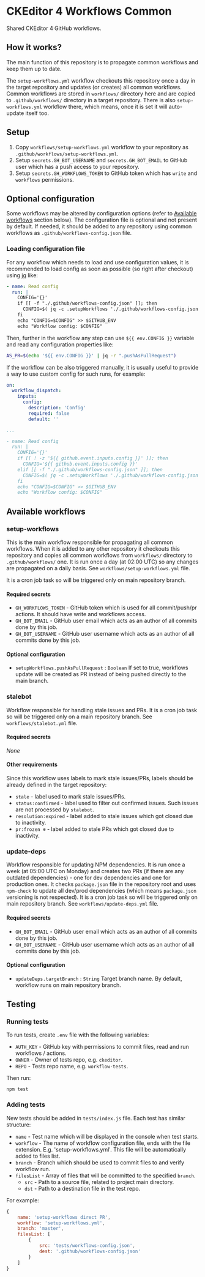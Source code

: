 # CKEditor 4 Workflows Common

Shared CKEditor 4 GitHub workflows.

## How it works?

The main function of this repository is to propagate common workflows and keep them up to date.

The `setup-workflows.yml` workflow checkouts this repository once a day in the target repository and updates (or creates) all common workflows. Common workflows are stored in `workflows/` directory here and are copied to `.github/workflows/` directory in a target repository. There is also `setup-workflows.yml` workflow there, which means, once it is set it will auto-update itself too.

## Setup

1. Copy `workflows/setup-workflows.yml` workflow to your repository as `.github/workflows/setup-workflows.yml`.
1. Setup `secrets.GH_BOT_USERNAME` and `secrets.GH_BOT_EMAIL` to GitHub user which has a push access to your repository.
1. Setup `secrets.GH_WORKFLOWS_TOKEN` to GitHub token which has `write` and `workflows` permissions.

## Optional configuration

Some workflows may be altered by configuration options (refer to [Available workflows](#available-workflows) section below). The configuration file is optional and not present by default. If needed, it should be added to any repository using common workflows as `.github/workflows-config.json` file.

### Loading configuration file

For any workflow which needs to load and use configuration values, it is recommended to load config as soon as possible (so right after checkout) using [jq](https://stedolan.github.io/jq/) like:

```yml
- name: Read config
  run: |
    CONFIG='{}'
    if [[ -f "./.github/workflows-config.json" ]]; then
      CONFIG=$( jq -c .setupWorkflows './.github/workflows-config.json' )
    fi
    echo "CONFIG=$CONFIG" >> $GITHUB_ENV
    echo "Workflow config: $CONFIG"
```

Then, further in the workflow any step can use `${{ env.CONFIG }}` variable and read any configuration properties like:

```bash
AS_PR=$(echo '${{ env.CONFIG }}' | jq -r ".pushAsPullRequest")
```

If the workflow can be also triggered manually, it is usually useful to provide a way to use custom config for such runs, for example:

```yml
on:
  workflow_dispatch:
    inputs:
      config:
        description: 'Config'
        required: false
        default: ''

...

- name: Read config
  run: |
    CONFIG='{}'
    if [[ ! -z '${{ github.event.inputs.config }}' ]]; then
      CONFIG='${{ github.event.inputs.config }}'
    elif [[ -f "./.github/workflows-config.json" ]]; then
      CONFIG=$( jq -c .setupWorkflows './.github/workflows-config.json' )
    fi
    echo "CONFIG=$CONFIG" >> $GITHUB_ENV
    echo "Workflow config: $CONFIG"
```

## Available workflows

### setup-workflows

This is the main workflow responsible for propagating all common workflows. When it is added to any other repository it checkouts this repository and copies all common workflows from `workflows/` directory to `.github/workflows/` one. It is run once a day (at 02:00 UTC) so any changes are propagated on a daily basis. See `workflows/setup-workflows.yml` file.

It is a cron job task so will be triggered only on main repository branch.

#### Required secrets

* `GH_WORKFLOWS_TOKEN` - GitHub token which is used for all commit/push/pr actions. It should have write and workflows access.
* `GH_BOT_EMAIL` - GitHub user email which acts as an author of all commits done by this job.
* `GH_BOT_USERNAME` - GitHub user username which acts as an author of all commits done by this job.

#### Optional configuration

* `setupWorkflows.pushAsPullRequest` : `Boolean` If set to true, workflows update will be created as PR instead of being pushed directly to the main branch.

### stalebot

Workflow responsible for handling stale issues and PRs. It is a cron job task so will be triggered only on a main repository branch. See `workflows/stalebot.yml` file.

#### Required secrets

_None_

#### Other requirements

Since this workflow uses labels to mark stale issues/PRs, labels should be already defined in the target repository:

* `stale` - label used to mark stale issues/PRs.
* `status:confirmed` - label used to filter out confirmed issues. Such issues are not processed by `stalebot`.
* `resolution:expired` - label added to stale issues which got closed due to inactivity.
* `pr:frozen ❄` - label added to stale PRs which got closed due to inactivity.

### update-deps

Workflow responsible for updating NPM dependencies. It is run once a week (at 05:00 UTC on Monday) and creates two PRs (if there are any outdated dependencies) - one for dev dependencies and one for production ones. It checks `package.json` file in the repository root and uses `npm-check` to update all dev/prod dependencies (which means `package.json` versioning is not respected). It is a cron job task so will be triggered only on main repository branch. See `workflows/update-deps.yml` file.

#### Required secrets

* `GH_BOT_EMAIL` - GitHub user email which acts as an author of all commits done by this job.
* `GH_BOT_USERNAME` - GitHub user username which acts as an author of all commits done by this job.

#### Optional configuration

* `updateDeps.targetBranch` : `String` Target branch name. By default, workflow runs on main repository branch.

## Testing

### Running tests

To run tests, create `.env` file with the following variables:

* `AUTH_KEY` - GitHub key with permissions to commit files, read and run workflows / actions.
* `OWNER` - Owner of tests repo, e.g. `ckeditor`.
* `REPO` - Tests repo name, e.g. `workflow-tests`.

Then run:

```
npm test
```

### Adding tests

New tests should be added in `tests/index.js` file. Each test has similar structure:
* `name` - Test name which will be displayed in the console when test starts.
* `workflow` - The name of workflow configuration file, ends with the file extension. E.g. 'setup-workflows.yml'. This file will be automatically added to files list.
* `branch` - Branch which should be used to commit files to and verify workflow run.
* `filesList` - Array of files that will be committed to the specified `branch`.
  * `src` - Path to a source file, related to project main directory.
  * `dst` - Path to a destination file in the test repo.

For example:

```js
{
	name: 'setup-workflows direct PR',
	workflow: 'setup-workflows.yml',
	branch: 'master',
	filesList: [
		{
			src: 'tests/workflows-config.json',
			dest: '.github/workflows-config.json'
		}
	]
}
```
